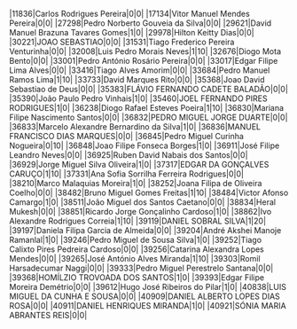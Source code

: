 ﻿|11836|Carlos Rodrigues Pereira|0|0|
|17134|Vitor Manuel Mendes Pereira|0|0|
|27298|Pedro Norberto Gouveia da Silva|0|0|
|29621|David Manuel Brazuna Tavares Gomes|1|0|
|29978|Hilton Keitty Dias|0|0|
|30221|JOAO SEBASTIAO|0|0|
|31531|Tiago Frederico Pereira Venturinha|0|0|
|32008|Luis Pedro Morais Neves|1|10|
|32676|Diogo Mota Bento|0|0|
|33001|Pedro António Rosário Pereira|0|0|
|33017|Edgar Filipe Lima Alves|0|0|
|33416|Tiago Alves Amorim|0|0|
|33684|Pedro Manuel Ramos Lima|1|10|
|33733|David Marques Rito|0|0|
|35368|Joao David Sebastiao de Deus|0|0|
|35383|FLÁVIO FERNANDO CADETE BALADÃO|0|0|
|35390|João Paulo Pedro Vinhais|1|0|
|35460|JOEL FERNANDO PIRES RODRIGUES|1|0|
|36238|Diogo Rafael Esteves Poeira|1|10|
|36830|Mariana Filipe Nascimento Santos|0|0|
|36832|PEDRO MIGUEL JORGE DUARTE|0|0|
|36833|Marcelo Alexandre Bernardino da Silva|1|0|
|36836|MANUEL FRANCISCO DIAS MARQUES|0|0|
|36845|Pedro Miguel Curinha Nogueira|0|10|
|36848|Joao Filipe Fonseca Borges|1|0|
|36911|José Filipe Leandro Neves|0|0|
|36925|Ruben David Nabais dos Santos|0|0|
|36929|Jorge Miguel Silva Oliveira|1|0|
|37317|EDGAR DA GONÇALVES CARUÇO|1|10|
|37331|Ana Sofia Sorrilha Ferreira Rodrigues|0|0|
|38210|Marco Malaquias Moreira|1|0|
|38252|Joana Filipa de Oliveira Coelho|0|0|
|38482|Bruno Miguel Gomes Freitas|1|10|
|38484|Victor Afonso Camargo|1|0|
|38511|João Miguel dos Santos Caetano|0|0|
|38834|Heral Mukesh|0|0|
|38851|Ricardo Jorge Gonçalinho Cardoso|1|0|
|38862|Ivo Alexandre Rodrigues Correia|1|10|
|39119|DANIEL SOBRAL SILVA|1|20|
|39197|Daniela Filipa Garcia de Almeida|0|0|
|39204|André Akshei Manoje Ramanlal|1|0|
|39246|Pedro Miguel de Sousa Silva|1|0|
|39252|Tiago Calixto Pires Pedreira Cardoso|0|0|
|39256|Catarina Alexandra Lopes Mendes|0|0|
|39265|José António Alves Miranda|1|10|
|39303|Romil Harsadecumar Naggi|0|0|
|39333|Pedro Miguel Perestrelo Santana|0|0|
|39368|HOMÍLZIO TROVOADA DOS SANTOS|1|0|
|39393|Edgar Filipe Moreira Demétrio|0|0|
|39612|Hugo José Ribeiros do Pilar|1|0|
|40838|LUIS MIGUEL DA CUNHA E SOUSA|0|0|
|40909|DANIEL ALBERTO LOPES DIAS ROSA|0|0|
|40911|DANIEL HENRIQUES MIRANDA|1|0|
|40921|SÓNIA MARIA ABRANTES REIS|0|0|

